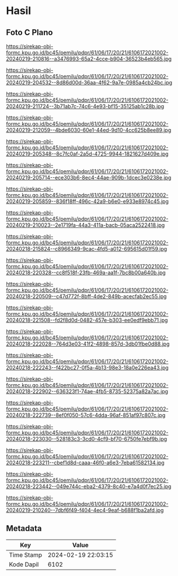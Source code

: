 # Hasil

## Foto C Plano

https://sirekap-obj-formc.kpu.go.id/bc45/pemilu/pdpr/61/06/17/20/21/6106172021002-20240219-210816--a3476993-65a2-4cce-b904-36523b4eb565.jpg

https://sirekap-obj-formc.kpu.go.id/bc45/pemilu/pdpr/61/06/17/20/21/6106172021002-20240219-204532--8d86d00d-36aa-4f62-9a7e-0985a4cb24bc.jpg

https://sirekap-obj-formc.kpu.go.id/bc45/pemilu/pdpr/61/06/17/20/21/6106172021002-20240219-211724--3b71ab7c-74c6-4e93-bf15-35125ab1c28b.jpg

https://sirekap-obj-formc.kpu.go.id/bc45/pemilu/pdpr/61/06/17/20/21/6106172021002-20240219-212059--4bde6030-60e1-44ed-9d10-4cc625b8ee89.jpg

https://sirekap-obj-formc.kpu.go.id/bc45/pemilu/pdpr/61/06/17/20/21/6106172021002-20240219-205348--8c7fc0af-2a5d-4725-9944-1821627d409e.jpg

https://sirekap-obj-formc.kpu.go.id/bc45/pemilu/pdpr/61/06/17/20/21/6106172021002-20240219-205714--ece303b6-8ec4-44ae-909b-1dcec3e0238e.jpg

https://sirekap-obj-formc.kpu.go.id/bc45/pemilu/pdpr/61/06/17/20/21/6106172021002-20240219-205859--836f18ff-496c-42a9-b6e0-e933e8974c45.jpg

https://sirekap-obj-formc.kpu.go.id/bc45/pemilu/pdpr/61/06/17/20/21/6106172021002-20240219-210023--2e1719fa-44a3-411a-bacb-05aca2522418.jpg

https://sirekap-obj-formc.kpu.go.id/bc45/pemilu/pdpr/61/06/17/20/21/6106172021002-20240218-215824--c8966349-9cac-4fd5-a012-695615d01f59.jpg

https://sirekap-obj-formc.kpu.go.id/bc45/pemilu/pdpr/61/06/17/20/21/6106172021002-20240218-220328--cc8f518f-23fb-469a-aa1f-7bc8b00a640b.jpg

https://sirekap-obj-formc.kpu.go.id/bc45/pemilu/pdpr/61/06/17/20/21/6106172021002-20240218-220509--c47d772f-8bff-4de2-849b-acecfab2ec55.jpg

https://sirekap-obj-formc.kpu.go.id/bc45/pemilu/pdpr/61/06/17/20/21/6106172021002-20240218-221508--fd2f8d0d-0482-457e-b303-ee0edf9ebb71.jpg

https://sirekap-obj-formc.kpu.go.id/bc45/pemilu/pdpr/61/06/17/20/21/6106172021002-20240218-222028--764d3e03-41f2-4898-857d-3db01fbe0d88.jpg

https://sirekap-obj-formc.kpu.go.id/bc45/pemilu/pdpr/61/06/17/20/21/6106172021002-20240218-222243--f422bc27-0f5a-4b13-98e3-18a0e226ea43.jpg

https://sirekap-obj-formc.kpu.go.id/bc45/pemilu/pdpr/61/06/17/20/21/6106172021002-20240218-222902--636323f1-74ae-4fb5-8735-52375a82a7ac.jpg

https://sirekap-obj-formc.kpu.go.id/bc45/pemilu/pdpr/61/06/17/20/21/6106172021002-20240218-222739--8ef0f050-57c6-4dda-96af-851af97c807c.jpg

https://sirekap-obj-formc.kpu.go.id/bc45/pemilu/pdpr/61/06/17/20/21/6106172021002-20240218-223030--528183c3-3cd0-4cf9-bf70-6750fe7ebf9b.jpg

https://sirekap-obj-formc.kpu.go.id/bc45/pemilu/pdpr/61/06/17/20/21/6106172021002-20240218-223211--cbef1d8d-caaa-46f0-a6e3-7eba61582134.jpg

https://sirekap-obj-formc.kpu.go.id/bc45/pemilu/pdpr/61/06/17/20/21/6106172021002-20240218-223442--049e744c-eba2-4379-8c40-e7a4d0f7ec25.jpg

https://sirekap-obj-formc.kpu.go.id/bc45/pemilu/pdpr/61/06/17/20/21/6106172021002-20240219-210240--7dbf6f49-f404-4ec4-9eaf-b688f1ba2afd.jpg


## Metadata

| Key        | Value               |
| ---------- | ------------------- |
| Time Stamp | 2024-02-19 22:03:15 |
| Kode Dapil | 6102                |



